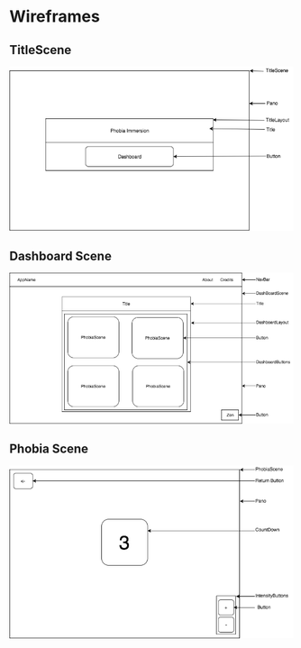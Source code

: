 # Wireframes

## TitleScene
![Title Scene](./wireframes/TitleScene.png)

## Dashboard Scene
![Dashboard Scene](./wireframes/DashboardScene.png)

## Phobia Scene
![Phobia Scene](./wireframes/PhobiaScene.png)
